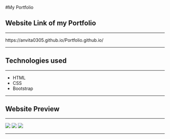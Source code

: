 #My Portfolio
<h2>Website Link of my Portfolio</h2><hr>
https://anvita0305.github.io/Portfolio.github.io/
<hr>
<h2>Technologies used</h2><hr>
<ul>
  <li>HTML</li>
  <li>CSS</li>
  <li>Bootstrap</li>
</ul>
<hr>
<h2>Website Preview</h2>
<hr>
<img src="[Screenshot (204)](https://user-images.githubusercontent.com/78889572/132858320-6f5efa41-a6a3-4fc1-92ee-552f7d1a7638.png)">
<img src="[Screenshot (203)](https://user-images.githubusercontent.com/78889572/132858361-b2c3de4a-8849-4ac3-b9c7-3aeeca1b0d5f.png)">
<img src="[Screenshot (205)](https://user-images.githubusercontent.com/78889572/132858397-442da44d-c1ee-4017-8ff0-c33875026bef.png)">

<hr>


